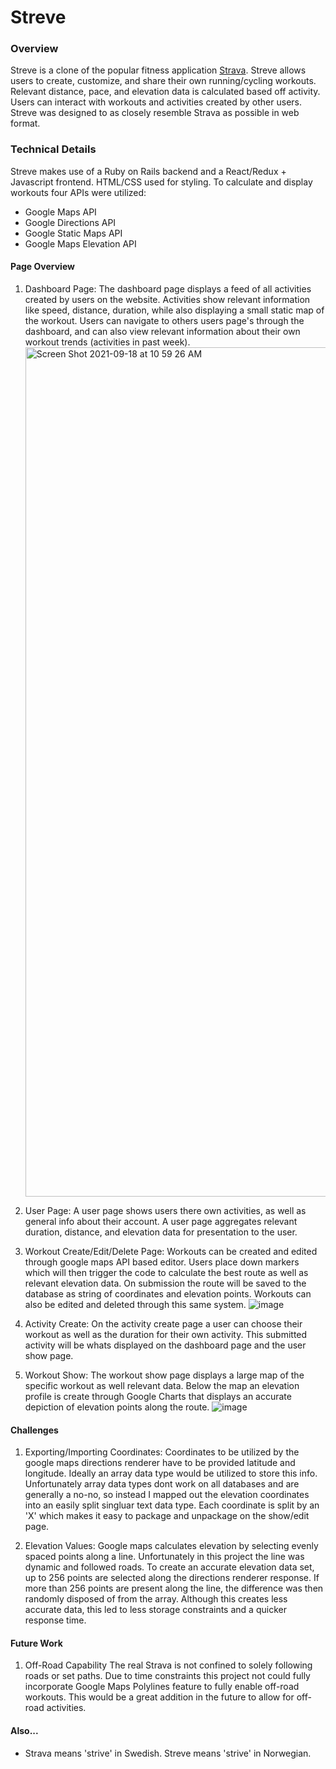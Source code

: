 # Streve
### Overview

Streve is a clone of the popular fitness application [Strava](https://www.strava.com/). Streve allows users to create, customize, and share their own running/cycling workouts. Relevant distance, pace, and elevation data is calculated based off activity. Users can interact with workouts and activities created by other users. Streve was designed to as closely resemble Strava as possible in web format.

### Technical Details

Streve makes use of a Ruby on Rails backend and a React/Redux + Javascript frontend. HTML/CSS used for styling. 
To calculate and display workouts four APIs were utilized:
- Google Maps API
- Google Directions API 
- Google Static Maps API
- Google Maps Elevation API 

#### Page Overview

1. Dashboard Page:
    The dashboard page displays a feed of all activities created by users on the website. Activities show relevant information like speed, distance, duration, while also displaying a small static map of the workout. Users can navigate to others users page's through the dashboard, and can also view relevant information about their own workout trends (activities in past week).
    <img width="1359" alt="Screen Shot 2021-09-18 at 10 59 26 AM" src="https://user-images.githubusercontent.com/80602202/133893211-93801295-544c-400e-9a22-91e7a94a8b16.png">


2. User Page:
    A user page shows users there own activities, as well as general info about their account. A user page aggregates relevant duration, distance, and elevation data for presentation to the user.

3. Workout Create/Edit/Delete Page:
    Workouts can be created and edited through google maps API based editor. Users place down markers which will then trigger the code to calculate the best route as well as relevant elevation data. On submission the route will be saved to the database as string of coordinates and elevation points. Workouts can also be edited and deleted through this same system.
    ![image](https://user-images.githubusercontent.com/80602202/133892910-b37e8181-4bc4-4777-ad3f-6ed6a135fc01.png)

4. Activity Create:
    On the activity create page a user can choose their workout as well as the duration for their own activity. This submitted activity will be whats displayed on the dashboard page and the user show page. 

5. Workout Show:
    The workout show page displays a large map of the specific workout as well relevant data. Below the map an elevation profile is create through Google Charts that displays an accurate depiction of elevation points along the route.
    ![image](https://user-images.githubusercontent.com/80602202/133893018-f6a71162-5afd-4d49-8eb0-357d50996147.png)


#### Challenges

1. Exporting/Importing Coordinates:
    Coordinates to be utilized by the google maps directions renderer have to be provided latitude and longitude. Ideally an array data type would be utilized to store this info. Unfortunately array data types dont work on all databases and are generally a no-no, so instead I mapped out the elevation coordinates into an easily split singluar text data type. Each coordinate is split by an 'X' which makes it easy to package and unpackage on the show/edit page.
    
2. Elevation Values:
    Google maps calculates elevation by selecting evenly spaced points along a line. Unfortunately in this project the line was dynamic and followed roads. To create an accurate elevation data set, up to 256 points are selected along the directions renderer response. If more than 256 points are present along the line, the difference was then randomly disposed of from the array. Although this creates less accurate data, this led to less storage constraints and a quicker response time.

#### Future Work

1. Off-Road Capability
    The real Strava is not confined to solely following roads or set paths. Due to time constraints this project not could fully incorporate Google Maps Polylines feature to fully enable off-road workouts. This would be a great addition in the future to allow for off-road activities.
    
#### Also...
- Strava means 'strive' in Swedish. Streve means 'strive' in Norwegian.


